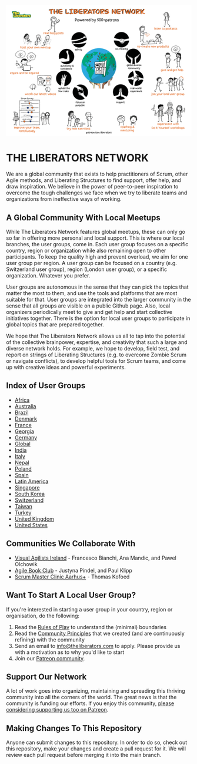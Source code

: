 ![The Liberators Network](https://github.com/theliberators/usergroups/blob/c3c6c755cfb0c4bee458cdf13d93f857397283ce/Community%20Principles/The%20Liberators%20Network%20-%20Powered%20by%20Patrons.png)


# THE LIBERATORS NETWORK

We are a global community that exists to help practitioners of Scrum, other Agile methods, and Liberating Structures to find support, offer help, and draw inspiration. We believe in the power of peer-to-peer inspiration to overcome the tough challenges we face when we try to liberate teams and organizations from ineffective ways of working.

## A Global Community With Local Meetups

While The Liberators Network features global meetups, these can only go so far in offering more personal and local support. This is where our local branches, the user groups, come in. Each user group focuses on a specific country, region or organization while also remaining open to other participants. To keep the quality high and prevent overload, we aim for one user group per region. A user group can be focused on a country (e.g. Switzerland user group), region (London user group), or a specific organization. Whatever you prefer. 

User groups are autonomous in the sense that they can pick the topics that matter the most to them, and use the tools and platforms that are most suitable for that. User groups are integrated into the larger community in the sense that all groups are visible on a public Github page. Also, local organizers periodically meet to give and get help and start collective initiatives together. There is the option for local user groups to participate in global topics that are prepared together.

We hope that The Liberators Network allows us all to tap into the potential of the collective brainpower, expertise, and creativity that such a large and diverse network holds. For example, we hope to develop, field test, and report on strings of Liberating Structures (e.g. to overcome Zombie Scrum or navigate conflicts), to develop helpful tools for Scrum teams, and come up with creative ideas and powerful experiments.

## Index of User Groups

- [Africa](https://agileafrica.net/) 
- [Australia](https://bit.ly/33uXA6M) 
- [Brazil](https://bit.ly/33pfRTu) 
- [Denmark](https://bit.ly/3HCbinN)
- [France](https://bit.ly/3smSanw) 
- [Georgia](https://bit.ly/3HAlPQd) 
- [Germany](https://bit.ly/3L3exGY) 
- [Global](http://bit.ly/2StU2Im) 
- [India](http://bit.ly/2Xcfntq) 
- [Italy](http://bit.ly/3b8HL7L) 
- [Nepal](https://bit.ly/3FoODJu) 
- [Poland](https://bit.ly/3lVoqJN) 
- [Spain](https://academy.itnove.com/groups/7108408)
- [Latin America](https://www.meetup.com/the-liberators-latin-america-user-group/) 
- [Singapore](https://www.linkedin.com/company/the-liberators-network-singapore-meetups/)
- [South Korea](https://bit.ly/3LMev6Q) 
- [Switzerland](https://bit.ly/3fhJAPU) 
- [Taiwan](http://bit.ly/3b9IzcE) 
- [Turkey](https://bit.ly/3pQr2uH) 
- [United Kingdom](http://bit.ly/2MvM6HP)
- [United States](https://bit.ly/3587gCw) 

## Communities We Collaborate With

- [Visual Agilists Ireland](https://www.meetup.com/Visual-Agilists-Ireland/) - Francesco Bianchi, Ana Mandic, and Pawel Olchowik
- [Agile Book Club](https://www.agilebook.club/) - Justyna Pindel, and Paul Klipp
- [Scrum Master Clinic Aarhus+](https://www.meetup.com/Scrum-Masters-Aarhus/) - Thomas Kofoed

## Want To Start A Local User Group?

If you're interested in starting a user group in your country, region or organisation, do the following:

1. Read the [Rules of Play](https://github.com/theliberators/usergroups/blob/e7dc2abc55299b26dadd8323b2f0af1adc463064/Community%20Principles/Rules%20Of%20Play%20For%20User%20Group%20Organizers.pdf) to understand the (minimal) boundaries
2. Read the [Community Principles](https://github.com/theliberators/usergroups/blob/master/Community%20Principles/Community%20Principles.pdf?raw=true) that we created (and are continuously refining) with the community
3. Send an email to [info@theliberators.com](mailto:info@theliberators.com) to apply. Please provide us with a motivation as to why you'd like to start 
4. Join our [Patreon community](https://patreon.com/liberators). 

## Support Our Network

A lot of work goes into organizing, maintaining and spreading this thriving community into all the corners of the world. The great news is that the community is funding our efforts. If you enjoy this community, [please considering supporting us too on Patreon](https://patreon.com/liberators).

## Making Changes To This Repository

Anyone can submit changes to this repository. In order to do so, check out this repository, make your changes and create a pull request for it. We will review each pull request before merging it into the main branch.
